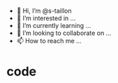 - 👋 Hi, I’m @s-taillon
- 👀 I’m interested in ...
- 🌱 I’m currently learning ...
- 💞️ I’m looking to collaborate on ...
- 📫 How to reach me ...

<!---
s-taillon/s-taillon is a ✨ special ✨ repository because its `README.md` (this file) appears on your GitHub profile.
You can click the Preview link to take a look at your changes.
--->


# code

